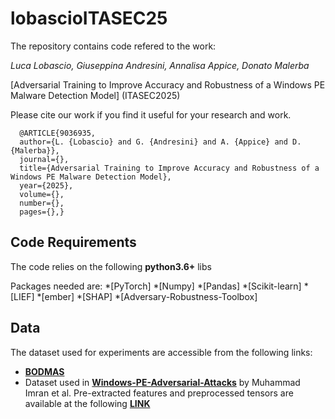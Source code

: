 # lobascioITASEC25

The repository contains code refered to the work:

_Luca Lobascio, Giuseppina Andresini, Annalisa Appice, Donato Malerba_

[Adversarial Training to Improve Accuracy and Robustness of a Windows PE Malware Detection Model] (ITASEC2025)

Please cite our work if you find it useful for your research and work.
```
  @ARTICLE{9036935, 
  author={L. {Lobascio} and G. {Andresini} and A. {Appice} and D. {Malerba}}, 
  journal={}, 
  title={Adversarial Training to Improve Accuracy and Robustness of a Windows PE Malware Detection Model}, 
  year={2025}, 
  volume={}, 
  number={}, 
  pages={},}
```

## Code Requirements

The code relies on the following **python3.6+** libs

Packages needed are:
*[PyTorch]
*[Numpy]
*[Pandas]
*[Scikit-learn]
*[LIEF]
*[ember]
*[SHAP]
*[Adversary-Robustness-Toolbox]

## Data
The dataset used for experiments are accessible from the following links:
- [__BODMAS__](https://whyisyoung.github.io/BODMAS/)
- Dataset used in [__Windows-PE-Adversarial-Attacks__](https://github.com/MuhammdImran/Windows-PE-Adversarial-Attacks) by Muhammad Imran et al.
Pre-extracted features and preprocessed tensors are available at the following [__LINK__](https://unibari-my.sharepoint.com/:f:/g/personal/l_lobascio4_alumni_uniba_it/EllU1CnqXGZLqvPHxdhEHIIBbStAXmeSO7E_cNId4m8Meg?e=QeaCWz)
